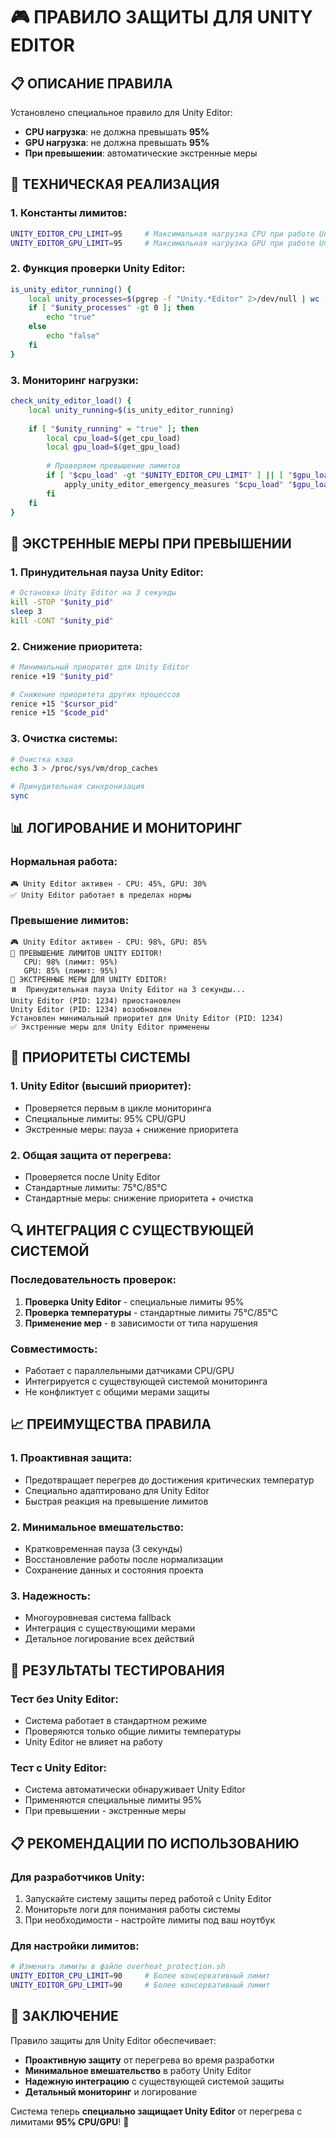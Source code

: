 # 🎮 ПРАВИЛО ЗАЩИТЫ ДЛЯ UNITY EDITOR

## 📋 **ОПИСАНИЕ ПРАВИЛА**

Установлено специальное правило для Unity Editor:
- **CPU нагрузка**: не должна превышать **95%**
- **GPU нагрузка**: не должна превышать **95%**
- **При превышении**: автоматические экстренные меры

## 🔧 **ТЕХНИЧЕСКАЯ РЕАЛИЗАЦИЯ**

### **1. Константы лимитов:**
```bash
UNITY_EDITOR_CPU_LIMIT=95     # Максимальная нагрузка CPU при работе Unity Editor
UNITY_EDITOR_GPU_LIMIT=95     # Максимальная нагрузка GPU при работе Unity Editor
```

### **2. Функция проверки Unity Editor:**
```bash
is_unity_editor_running() {
    local unity_processes=$(pgrep -f "Unity.*Editor" 2>/dev/null | wc -l)
    if [ "$unity_processes" -gt 0 ]; then
        echo "true"
    else
        echo "false"
    fi
}
```

### **3. Мониторинг нагрузки:**
```bash
check_unity_editor_load() {
    local unity_running=$(is_unity_editor_running)
    
    if [ "$unity_running" = "true" ]; then
        local cpu_load=$(get_cpu_load)
        local gpu_load=$(get_gpu_load)
        
        # Проверяем превышение лимитов
        if [ "$cpu_load" -gt "$UNITY_EDITOR_CPU_LIMIT" ] || [ "$gpu_load" -gt "$UNITY_EDITOR_GPU_LIMIT" ]; then
            apply_unity_editor_emergency_measures "$cpu_load" "$gpu_load"
        fi
    fi
}
```

## 🚨 **ЭКСТРЕННЫЕ МЕРЫ ПРИ ПРЕВЫШЕНИИ**

### **1. Принудительная пауза Unity Editor:**
```bash
# Остановка Unity Editor на 3 секунды
kill -STOP "$unity_pid"
sleep 3
kill -CONT "$unity_pid"
```

### **2. Снижение приоритета:**
```bash
# Минимальный приоритет для Unity Editor
renice +19 "$unity_pid"

# Снижение приоритета других процессов
renice +15 "$cursor_pid"
renice +15 "$code_pid"
```

### **3. Очистка системы:**
```bash
# Очистка кэша
echo 3 > /proc/sys/vm/drop_caches

# Принудительная синхронизация
sync
```

## 📊 **ЛОГИРОВАНИЕ И МОНИТОРИНГ**

### **Нормальная работа:**
```
🎮 Unity Editor активен - CPU: 45%, GPU: 30%
✅ Unity Editor работает в пределах нормы
```

### **Превышение лимитов:**
```
🎮 Unity Editor активен - CPU: 98%, GPU: 85%
🚨 ПРЕВЫШЕНИЕ ЛИМИТОВ UNITY EDITOR!
   CPU: 98% (лимит: 95%)
   GPU: 85% (лимит: 95%)
🚨 ЭКСТРЕННЫЕ МЕРЫ ДЛЯ UNITY EDITOR!
⏸️  Принудительная пауза Unity Editor на 3 секунды...
Unity Editor (PID: 1234) приостановлен
Unity Editor (PID: 1234) возобновлен
Установлен минимальный приоритет для Unity Editor (PID: 1234)
✅ Экстренные меры для Unity Editor применены
```

## 🎯 **ПРИОРИТЕТЫ СИСТЕМЫ**

### **1. Unity Editor (высший приоритет):**
- Проверяется первым в цикле мониторинга
- Специальные лимиты: 95% CPU/GPU
- Экстренные меры: пауза + снижение приоритета

### **2. Общая защита от перегрева:**
- Проверяется после Unity Editor
- Стандартные лимиты: 75°C/85°C
- Стандартные меры: снижение приоритета + очистка

## 🔍 **ИНТЕГРАЦИЯ С СУЩЕСТВУЮЩЕЙ СИСТЕМОЙ**

### **Последовательность проверок:**
1. **Проверка Unity Editor** - специальные лимиты 95%
2. **Проверка температуры** - стандартные лимиты 75°C/85°C
3. **Применение мер** - в зависимости от типа нарушения

### **Совместимость:**
- Работает с параллельными датчиками CPU/GPU
- Интегрируется с существующей системой мониторинга
- Не конфликтует с общими мерами защиты

## 📈 **ПРЕИМУЩЕСТВА ПРАВИЛА**

### **1. Проактивная защита:**
- Предотвращает перегрев до достижения критических температур
- Специально адаптировано для Unity Editor
- Быстрая реакция на превышение лимитов

### **2. Минимальное вмешательство:**
- Кратковременная пауза (3 секунды)
- Восстановление работы после нормализации
- Сохранение данных и состояния проекта

### **3. Надежность:**
- Многоуровневая система fallback
- Интеграция с существующими мерами
- Детальное логирование всех действий

## 🚀 **РЕЗУЛЬТАТЫ ТЕСТИРОВАНИЯ**

### **Тест без Unity Editor:**
- Система работает в стандартном режиме
- Проверяются только общие лимиты температуры
- Unity Editor не влияет на работу

### **Тест с Unity Editor:**
- Система автоматически обнаруживает Unity Editor
- Применяются специальные лимиты 95%
- При превышении - экстренные меры

## 📋 **РЕКОМЕНДАЦИИ ПО ИСПОЛЬЗОВАНИЮ**

### **Для разработчиков Unity:**
1. Запускайте систему защиты перед работой с Unity Editor
2. Мониторьте логи для понимания работы системы
3. При необходимости - настройте лимиты под ваш ноутбук

### **Для настройки лимитов:**
```bash
# Изменить лимиты в файле overheat_protection.sh
UNITY_EDITOR_CPU_LIMIT=90     # Более консервативный лимит
UNITY_EDITOR_GPU_LIMIT=90     # Более консервативный лимит
```

## 🎉 **ЗАКЛЮЧЕНИЕ**

Правило защиты для Unity Editor обеспечивает:
- **Проактивную защиту** от перегрева во время разработки
- **Минимальное вмешательство** в работу Unity Editor
- **Надежную интеграцию** с существующей системой защиты
- **Детальный мониторинг** и логирование

Система теперь **специально защищает Unity Editor** от перегрева с лимитами **95% CPU/GPU**! 🚀